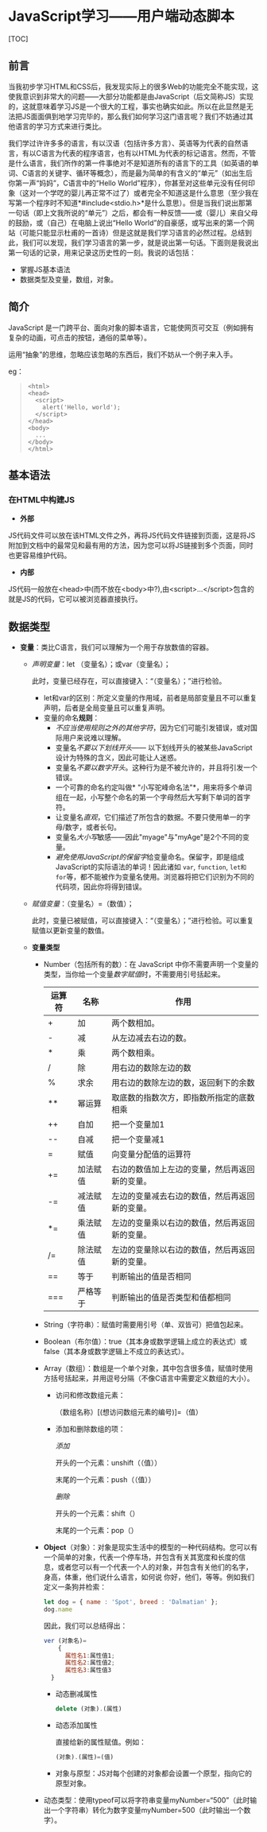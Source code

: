 # JavaScript学习——用户端动态脚本

[TOC]

## 前言

当我初步学习HTML和CSS后，我发现实际上的很多Web的功能完全不能实现，这使我意识到非常大的问题——大部分功能都是由JavaScript（后文简称JS）实现的，这就意味着学习JS是一个很大的工程，事实也确实如此。所以在此显然是无法把JS面面俱到地学习完毕的，那么我们如何学习这门语言呢？我们不妨通过其他语言的学习方式来进行类比。

我们学过许许多多的语言，有以汉语（包括许多方言）、英语等为代表的自然语言，有以C语言为代表的程序语言，也有以HTML为代表的标记语言。然而，不管是什么语言，我们所作的第一件事绝对不是知道所有的语言下的工具（如英语的单词、C语言的关键字、循环等概念），而是最为简单的有含义的“单元”（如出生后你第一声“妈妈”，C语言中的“Hello World”程序），你甚至对这些单元没有任何印象（这对一个学呓的婴儿再正常不过了）或者完全不知道这是什么意思（至少我在写第一个程序时不知道*#include<stdio.h>*是什么意思）。但是当我们说出那第一句话（即上文我所说的“单元”）之后，都会有一种反馈——或（婴儿）来自父母的鼓励，或（自己）在电脑上说出“Hello World”的自豪感，或写出来的第一个网站（可能只能显示杜甫的一首诗）但是这就是我们学习语言的必然过程。总结到此，我们可以发现，我们学习语言的第一步，就是说出第一句话。下面则是我说出第一句话的记录，用来记录这历史性的一刻。我说的话包括：

- 掌握JS基本语法
- 数据类型及变量，数组，对象。

## 简介

JavaScript 是一门跨平台、面向对象的脚本语言，它能使网页可交互（例如拥有复杂的动画，可点击的按钮，通俗的菜单等）。

运用“抽象”的思维，忽略应该忽略的东西后，我们不妨从一个例子来入手。

eg：

> ```
> <html>
> <head>
>   <script>
>     alert('Hello, world');
>   </script>
> </head>
> <body>
>   ...
> </body>
> </html>
> ```

## 基本语法



### 在HTML中构建JS

- **外部**

JS代码文件可以放在该HTML文件之外，再将JS代码文件链接到页面，这是将JS附加到文档中的最常见和最有用的方法，因为您可以将JS链接到多个页面，同时也更容易维护代码。

- **内部**

JS代码一般放在\<head>中(而不放在\<body>中?),由\<script>...\</script>包含的就是JS的代码，它可以被浏览器直接执行。

## 数据类型

- **变量**：类比C语言，我们可以理解为一个用于存放数值的容器。

  - *声明变量*：let （变量名）；或var（变量名）；

    此时，变量已经存在，可以直接键入：“（变量名）；”进行检验。

    - let和var的区别：所定义变量的作用域，前者是局部变量且不可以重复声明，后者是全局变量且可以重复声明。
    - 变量的命名**规则**：
      - *不应当使用规则之外的其他字符*，因为它们可能引发错误，或对国际用户来说难以理解。
      - 变量名*不要以下划线开头*—— 以下划线开头的被某些JavaScript设计为特殊的含义，因此可能让人迷惑。
      - 变量名*不要以数字开头*。这种行为是不被允许的，并且将引发一个错误。
      - 一个可靠的命名约定叫做* "小写驼峰命名法"*，用来将多个单词组在一起，小写整个命名的第一个字母然后大写剩下单词的首字符。
      - 让变量名*直观*，它们描述了所包含的数据。不要只使用单一的字母/数字，或者长句。
      - 变量名*大小写*敏感——因此"myage"与"myAge"是2个不同的变量。
      - *避免使用JavaScript的保留字*给变量命名。保留字，即是组成JavaScript的实际语法的单词！因此诸如 `var`, `function`, `let和` `for`等，都不能被作为变量名使用。浏览器将把它们识别为不同的代码项，因此你将得到错误。

  - *赋值变量*：（变量名）=（数值）；

    此时，变量已被赋值，可以直接键入：“（变量名）；”进行检验。可以重复赋值以更新变量的数值。

  - **变量类型**

    - Number（包括所有的数）：在 JavaScript 中你不需要声明一个变量的类型，当你给一个变量*数字赋值*时，不需要用引号括起来。 

      | 运算符 | 名称     | 作用                                           |
      | ------ | -------- | ---------------------------------------------- |
      | +      | 加       | 两个数相加。                                   |
      | -      | 减       | 从左边减去右边的数。                           |
      | *      | 乘       | 两个数相乘。                                   |
      | /      | 除       | 用右边的数除左边的数                           |
      | %      | 求余     | 用右边的数除左边的数，返回剩下的余数           |
      | **     | 幂运算   | 取底数的指数次方，即指数所指定的底数相乘       |
      | ++     | 自加     | 把一个变量加1                                  |
      | --     | 自减     | 把一个变量减1                                  |
      | =      | 赋值     | 向变量分配值的运算符                           |
      | +=     | 加法赋值 | 右边的数值加上左边的变量，然后再返回新的变量。 |
      | -=     | 减法赋值 | 左边的变量减去右边的数值，然后再返回新的变量。 |
      | *=     | 乘法赋值 | 左边的变量乘以右边的数值，然后再返回新的变量。 |
      | /=     | 除法赋值 | 左边的变量除以右边的数值，然后再返回新的变量。 |
      | ==     | 等于     | 判断输出的值是否相同                           |
      | ===    | 严格等于 | 判断输出的值是否类型和值都相同                 |

      

    - String（字符串）：赋值时需要用引号（单、双皆可）把值包起来。

    - Boolean（布尔值）：true（其本身或数学逻辑上成立的表达式）或false（其本身或数学逻辑上不成立的表达式）。

    - Array（数组）：数组是一个单个对象，其中包含很多值，赋值时使用方括号括起来，并用逗号分隔（不像C语言中需要定义数组的大小）。

      - 访问和修改数组元素：

        （数组名称）[(想访问数组元素的编号)]=（值）

      - 添加和删除数组的项：

        *添加*

        开头的一个元素：unshift（（值））

        末尾的一个元素：push（（值））

        *删除*

        开头的一个元素：shift（）

        末尾的一个元素：pop（）

    - **Object**（对象）：对象是现实生活中的模型的一种代码结构。您可以有一个简单的对象，代表一个停车场，并包含有关其宽度和长度的信息，或者您可以有一个代表一个人的对象，并包含有关他们的名字，身高，体重，他们说什么语言，如何说 你好，他们，等等。例如我们定义一条狗并检索：

      ````javascript
      let dog = { name : 'Spot', breed : 'Dalmatian' };
      dog.name
      ````

      因此，我们可以总结得出：

      ````javascript
      ver (对象名)=
          {
          	属性名1:属性值1;
          	属性名2:属性值2;
          	属性名3:属性值3
      	}
      ````

      - 动态删减属性

        ````javascript
        delete (对象).(属性)
        ````

      - 动态添加属性

        直接给新的属性赋值。例如：

        ````javascript
        (对象).(属性)=(值)
        ````

      - 对象与原型：JS对每个创建的对象都会设置一个原型，指向它的原型对象。

    - 动态类型：使用typeof可以将字符串变量myNumber=“500”（此时输出一个字符串）转化为数字变量myNumber=500（此时输出一个数字）。

